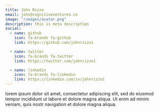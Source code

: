 ```yaml
---
title: John Rizzo
email: john@cognitiveventures.co
image: "/images/avatar.png"
description: this is meta description
social:
  - name: github
    icon: fa-brands fa-github
    link: https://github.com/johnrizzo1

  - name: twitter
    icon: fa-brands fa-twitter
    link: https://twitter.com/johnrizzo1

  - name: linkedin
    icon: fa-brands fa-linkedin
    link: https://linkedin.com/in/johnrizzo1
---
```


lorem ipsum dolor sit amet, consectetur adipiscing elit, sed do eiusmod tempor incididunt ut labore et dolore magna aliqua. Ut enim ad minim veniam, quis nostr navigation et dolore magna aliqua.
